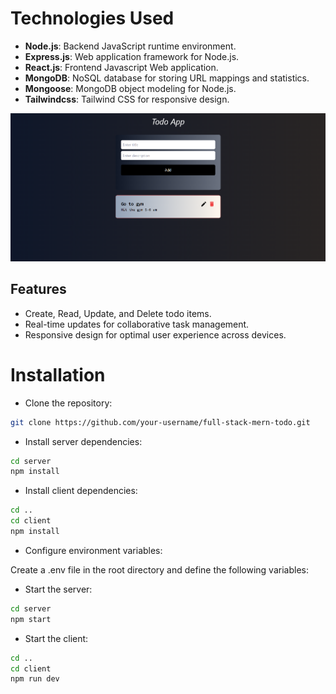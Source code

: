 # Technologies Used
 
 * **Node.js**: Backend JavaScript runtime environment.
 * **Express.js**: Web application framework for Node.js.
 * **React.js**: Frontend Javascript Web application.
 * **MongoDB**: NoSQL database for storing URL mappings and statistics.
 * **Mongoose**: MongoDB object modeling for Node.js.
 * **Tailwindcss**: Tailwind CSS for responsive design.

<img src="./demo.png" alt="demo">

## Features

* Create, Read, Update, and Delete todo items.
* Real-time updates for collaborative task management.
* Responsive design for optimal user experience across devices.


 # Installation
* Clone the repository:

```bash
git clone https://github.com/your-username/full-stack-mern-todo.git
```

* Install server dependencies:
```bash
cd server
npm install
```

* Install client dependencies:
```bash
cd ..
cd client
npm install
```

* Configure environment variables:

Create a .env file in the root directory and define the following variables:

* Start the server:

```bash
cd server
npm start
```

* Start the client:

```bash
cd ..
cd client
npm run dev
```
